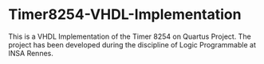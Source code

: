 # Timer8254-VHDL-Implementation
This is a VHDL Implementation of the Timer 8254 on Quartus Project. The project has been developed during the discipline of Logic Programmable at INSA Rennes.
